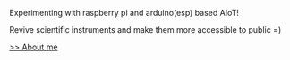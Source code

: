 Experimenting with raspberry pi and arduino(esp) based AIoT!

Revive scientific instruments and make them more accessible to public =)

[>> About me](https://flyercarol.github.io/)